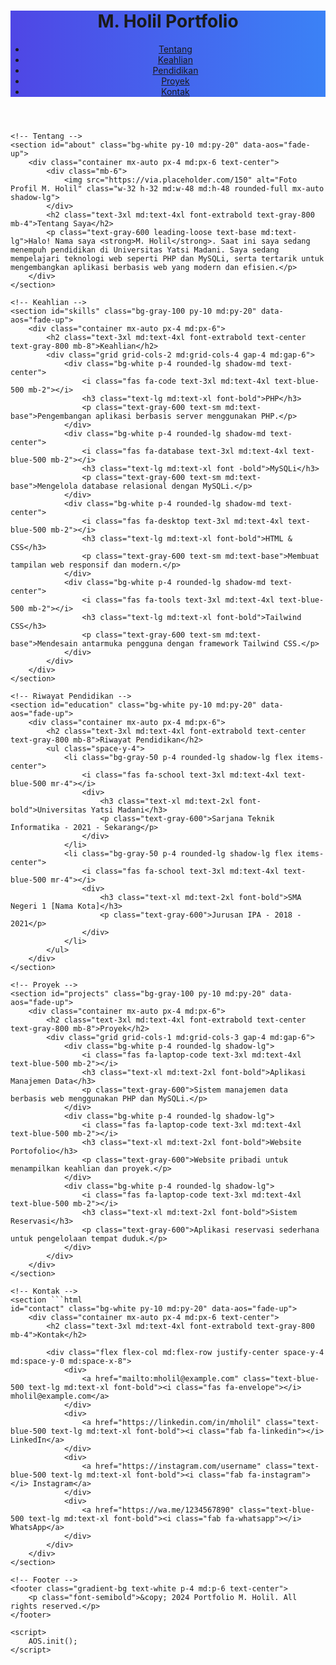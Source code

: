 <!DOCTYPE html>
<html lang="id">
<head>
    <meta charset="UTF-8">
    <meta name="viewport" content="width=device-width, initial-scale=1.0">
    <title>Portfolio M. Holil</title>
    <script src="https://cdn.tailwindcss.com"></script>
    <script src="https://cdnjs.cloudflare.com/ajax/libs/aos/2.3.4/aos.js"></script>
    <link rel="stylesheet" href="https://cdnjs.cloudflare.com/ajax/libs/font-awesome/6.0.0-beta3/css/all.min.css">
    <link rel="stylesheet" href="https://cdnjs.cloudflare.com/ajax/libs/aos/2.3.4/aos.css">
    <style>
        body {
            font-family: 'Inter', sans-serif;
        }
        .gradient-bg {
            background: linear-gradient(90deg, #4f46e5, #3b82f6);
        }
    </style>
</head>
<body class="bg-gray-100 font-sans">
    <!-- Header -->
    <header class="gradient-bg text-white p-4 md:p-6 shadow-lg sticky top-0 z-50">
        <div class="container mx-auto flex justify-between items-center">
            <h1 class="text-2xl md:text-3xl font-extrabold">M. Holil Portfolio</h1>
        </div>
        <nav class="overflow-x-auto whitespace-nowrap bg-opacity-90 backdrop-blur p-2 md:p-4">
            <ul class="flex space-x-4 justify-center">
                <li><a href="#about" class="hover:underline text-white font-semibold">Tentang</a></li>
                <li><a href="#skills" class="hover:underline text-white font-semibold">Keahlian</a></li>
                <li><a href="#education" class="hover:underline text-white font-semibold">Pendidikan</a></li>
                <li><a href="#projects" class="hover:underline text-white font-semibold">Proyek</a></li>
                <li><a href="#contact" class="hover:underline text-white font-semibold">Kontak</a></li>
            </ul>
        </nav>
    </header>

    <!-- Tentang -->
    <section id="about" class="bg-white py-10 md:py-20" data-aos="fade-up">
        <div class="container mx-auto px-4 md:px-6 text-center">
            <div class="mb-6">
                <img src="https://via.placeholder.com/150" alt="Foto Profil M. Holil" class="w-32 h-32 md:w-48 md:h-48 rounded-full mx-auto shadow-lg">
            </div>
            <h2 class="text-3xl md:text-4xl font-extrabold text-gray-800 mb-4">Tentang Saya</h2>
            <p class="text-gray-600 leading-loose text-base md:text-lg">Halo! Nama saya <strong>M. Holil</strong>. Saat ini saya sedang menempuh pendidikan di Universitas Yatsi Madani. Saya sedang mempelajari teknologi web seperti PHP dan MySQLi, serta tertarik untuk mengembangkan aplikasi berbasis web yang modern dan efisien.</p>
        </div>
    </section>

    <!-- Keahlian -->
    <section id="skills" class="bg-gray-100 py-10 md:py-20" data-aos="fade-up">
        <div class="container mx-auto px-4 md:px-6">
            <h2 class="text-3xl md:text-4xl font-extrabold text-center text-gray-800 mb-8">Keahlian</h2>
            <div class="grid grid-cols-2 md:grid-cols-4 gap-4 md:gap-6">
                <div class="bg-white p-4 rounded-lg shadow-md text-center">
                    <i class="fas fa-code text-3xl md:text-4xl text-blue-500 mb-2"></i>
                    <h3 class="text-lg md:text-xl font-bold">PHP</h3>
                    <p class="text-gray-600 text-sm md:text-base">Pengembangan aplikasi berbasis server menggunakan PHP.</p>
                </div>
                <div class="bg-white p-4 rounded-lg shadow-md text-center">
                    <i class="fas fa-database text-3xl md:text-4xl text-blue-500 mb-2"></i>
                    <h3 class="text-lg md:text-xl font -bold">MySQLi</h3>
                    <p class="text-gray-600 text-sm md:text-base">Mengelola database relasional dengan MySQLi.</p>
                </div>
                <div class="bg-white p-4 rounded-lg shadow-md text-center">
                    <i class="fas fa-desktop text-3xl md:text-4xl text-blue-500 mb-2"></i>
                    <h3 class="text-lg md:text-xl font-bold">HTML & CSS</h3>
                    <p class="text-gray-600 text-sm md:text-base">Membuat tampilan web responsif dan modern.</p>
                </div>
                <div class="bg-white p-4 rounded-lg shadow-md text-center">
                    <i class="fas fa-tools text-3xl md:text-4xl text-blue-500 mb-2"></i>
                    <h3 class="text-lg md:text-xl font-bold">Tailwind CSS</h3>
                    <p class="text-gray-600 text-sm md:text-base">Mendesain antarmuka pengguna dengan framework Tailwind CSS.</p>
                </div>
            </div>
        </div>
    </section>

    <!-- Riwayat Pendidikan -->
    <section id="education" class="bg-white py-10 md:py-20" data-aos="fade-up">
        <div class="container mx-auto px-4 md:px-6">
            <h2 class="text-3xl md:text-4xl font-extrabold text-center text-gray-800 mb-8">Riwayat Pendidikan</h2>
            <ul class="space-y-4">
                <li class="bg-gray-50 p-4 rounded-lg shadow-lg flex items-center">
                    <i class="fas fa-school text-3xl md:text-4xl text-blue-500 mr-4"></i>
                    <div>
                        <h3 class="text-xl md:text-2xl font-bold">Universitas Yatsi Madani</h3>
                        <p class="text-gray-600">Sarjana Teknik Informatika - 2021 - Sekarang</p>
                    </div>
                </li>
                <li class="bg-gray-50 p-4 rounded-lg shadow-lg flex items-center">
                    <i class="fas fa-school text-3xl md:text-4xl text-blue-500 mr-4"></i>
                    <div>
                        <h3 class="text-xl md:text-2xl font-bold">SMA Negeri 1 [Nama Kota]</h3>
                        <p class="text-gray-600">Jurusan IPA - 2018 - 2021</p>
                    </div>
                </li>
            </ul>
        </div>
    </section>

    <!-- Proyek -->
    <section id="projects" class="bg-gray-100 py-10 md:py-20" data-aos="fade-up">
        <div class="container mx-auto px-4 md:px-6">
            <h2 class="text-3xl md:text-4xl font-extrabold text-center text-gray-800 mb-8">Proyek</h2>
            <div class="grid grid-cols-1 md:grid-cols-3 gap-4 md:gap-6">
                <div class="bg-white p-4 rounded-lg shadow-lg">
                    <i class="fas fa-laptop-code text-3xl md:text-4xl text-blue-500 mb-2"></i>
                    <h3 class="text-xl md:text-2xl font-bold">Aplikasi Manajemen Data</h3>
                    <p class="text-gray-600">Sistem manajemen data berbasis web menggunakan PHP dan MySQLi.</p>
                </div>
                <div class="bg-white p-4 rounded-lg shadow-lg">
                    <i class="fas fa-laptop-code text-3xl md:text-4xl text-blue-500 mb-2"></i>
                    <h3 class="text-xl md:text-2xl font-bold">Website Portofolio</h3>
                    <p class="text-gray-600">Website pribadi untuk menampilkan keahlian dan proyek.</p>
                </div>
                <div class="bg-white p-4 rounded-lg shadow-lg">
                    <i class="fas fa-laptop-code text-3xl md:text-4xl text-blue-500 mb-2"></i>
                    <h3 class="text-xl md:text-2xl font-bold">Sistem Reservasi</h3>
                    <p class="text-gray-600">Aplikasi reservasi sederhana untuk pengelolaan tempat duduk.</p>
                </div>
            </div>
        </div>
    </section>

    <!-- Kontak -->
    <section ```html
    id="contact" class="bg-white py-10 md:py-20" data-aos="fade-up">
        <div class="container mx-auto px-4 md:px-6 text-center">
            <h2 class="text-3xl md:text-4xl font-extrabold text-gray-800 mb-4">Kontak</h2>
            
            <div class="flex flex-col md:flex-row justify-center space-y-4 md:space-y-0 md:space-x-8">
                <div>
                    <a href="mailto:mholil@example.com" class="text-blue-500 text-lg md:text-xl font-bold"><i class="fas fa-envelope"></i> mholil@example.com</a>
                </div>
                <div>
                    <a href="https://linkedin.com/in/mholil" class="text-blue-500 text-lg md:text-xl font-bold"><i class="fab fa-linkedin"></i> LinkedIn</a>
                </div>
                <div>
                    <a href="https://instagram.com/username" class="text-blue-500 text-lg md:text-xl font-bold"><i class="fab fa-instagram"></i> Instagram</a>
                </div>
                <div>
                    <a href="https://wa.me/1234567890" class="text-blue-500 text-lg md:text-xl font-bold"><i class="fab fa-whatsapp"></i> WhatsApp</a>
                </div>
            </div>
        </div>
    </section>

    <!-- Footer -->
    <footer class="gradient-bg text-white p-4 md:p-6 text-center">
        <p class="font-semibold">&copy; 2024 Portfolio M. Holil. All rights reserved.</p>
    </footer>

    <script>
        AOS.init();
    </script>
</body>
</html>
